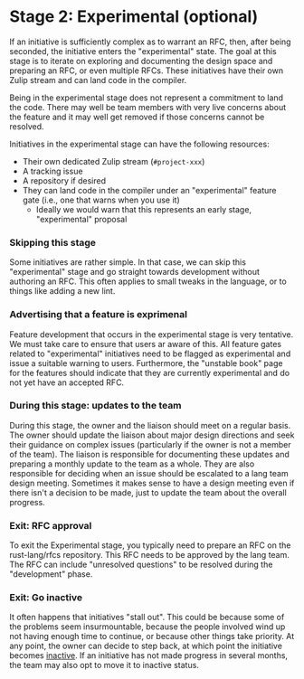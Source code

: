 # Stage 2: Experimental (optional)

If an initiative is sufficiently complex as to warrant an RFC, then, after being seconded, the initiative enters the "experimental" state. The goal at this stage is to iterate on exploring and documenting the design space and preparing an RFC, or even multiple RFCs. These initiatives have their own Zulip stream and can land code in the compiler.

Being in the experimental stage does not represent a commitment to land the code. There may well be team members with very live concerns about the feature and it may well get removed if those concerns cannot be resolved.

Initiatives in the experimental stage can have the following resources:

- Their own dedicated Zulip stream (`#project-xxx`)
- A tracking issue
- A repository if desired
- They can land code in the compiler under an "experimental" feature gate (i.e., one that warns when you use it)
  - Ideally we would warn that this represents an early stage, "experimental" proposal

### Skipping this stage

Some initiatives are rather simple. In that case, we can skip this "experimental" stage and go straight towards development without authoring an RFC. This often applies to small tweaks in the language, or to things like adding a new lint.

### Advertising that a feature is exprimenal

Feature development that occurs in the experimental stage is very tentative. We must take care to ensure that users ar aware of this. All feature gates related to "experimental" initiatives need to be flagged as experimental and issue a suitable warning to users. Furthermore, the "unstable book" page for the features should indicate that they are currently experimental and do not yet have an accepted RFC.

### During this stage: updates to the team

During this stage, the owner and the liaison should meet on a regular basis. The owner should update the liaison about major design directions and seek their guidance on complex issues (particularly if the owner is not a member of the team). The liaison is responsible for documenting these updates and preparing a monthly update to the team as a whole. They are also responsible for deciding when an issue should be escalated to a lang team design meeting. Sometimes it makes sense to have a design meeting even if there isn't a decision to be made, just to update the team about the overall progress.

### Exit: RFC approval

To exit the Experimental stage, you typically need to prepare an RFC on the rust-lang/rfcs repository. This RFC needs to be approved by the lang team. The RFC can include "unresolved questions" to be resolved during the "development" phase.

### Exit: Go inactive

It often happens that initiatives "stall out". This could be because some of the problems seem insurmountable, because the people involved wind up not having enough time to continue, or because other things take priority. At any point, the owner can decide to step back, at which point the initiative becomes [inactive](./inactive.md). If an initiative has not made progress in several months, the team may also opt to move it to inactive status.
